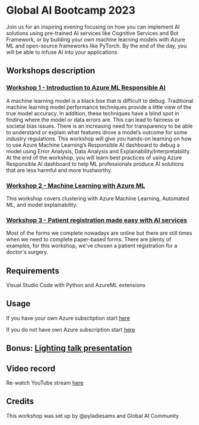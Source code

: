 # Global AI Bootcamp 2023

Join us for an inspiring evening focusing on how you can implement AI solutions using pre-trained AI services like Cognitive Services and Bot Framework, or by building your own machine learning models with Azure ML and open-source frameworks like PyTorch. By the end of the day, you will be able to infuse AI into your applications.

## Workshops description

### [Workshop 1 - Introduction to Azure ML Responsible AI](here)

A machine learning model is a black box that is difficult to debug. Traditional machine learning model performance techniques provide a little view of the true model accuracy. In addition, these techniques have a blind spot in finding where the model or data errors are. This can lead to fairness or societal bias issues. There is an increasing need for transparency to be able to understand or explain what features drove a model’s outcome for some industry regulations. This workshop will give you hands-on learning on how to use Azure Machine Learning’s Responsible AI dashboard to debug a model using Error Analysis, Data Analysis and Explainability/Interpretability. At the end of the workshop, you will learn best practices of using Azure Responsible AI dashboard to help ML professionals produce AI solutions that are less harmful and more trustworthy.

### [Workshop 2 - Machine Learning with Azure ML](here)

This workshop covers clustering with Azure Machine Learning, Automated ML, and model explainability.

### [Workshop 3 - Patient registration made easy with AI services](here)

Most of the forms we complete nowadays are online but there are still times when we need to complete paper-based forms. There are plenty of examples, for this workshop, we've chosen a patient registration for a doctor's surgery.

## Requirements
Visual Studio Code with Python and AzureML extensions

## Usage
If you have your own Azure subsctiption start [here]()

If you do not have own Azure subscription start [here]()

## Bonus: [Lighting talk presentation](here)

## Video record
Re-watch YouTube stream [here](link)

## Credits
This workshop was set up by @pyladiesams and Global AI Community
